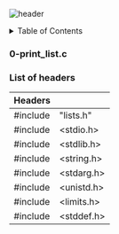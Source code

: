 ![header](https://capsule-render.vercel.app/api?type=soft&color=gradient&height=230&section=header&text=Singly%20List&fontSize=50)

<details><summary>Table of Contents</summary>

- `lists.h`: <i>Header File</i>
- `0-print_list.c`: <i>Prints all the elements of a list_t list</i>
- `1-list_len.c`: <i>Returns the number of elements in a linked list_t list.</i>
- `2-add_node.c`: <i>Adds a new node at the beginning of a list_t list.</i>
- `3-add_node_end.c`: <i>Adds a new node at the end of a list_t list.</i>
- `4-free_list.c`: <i>Frees a list_t list.</i></details>

<h3>0-print_list.c</h3>





<h3>List of headers</h3>

| Headers | |
| ------------- | ------------- |
| #include  |  "lists.h" |
| #include  |  <stdio.h> |
| #include  | <stdlib.h> |
| #include  | <string.h> |
| #include  | <stdarg.h> |
| #include  | <unistd.h> |
| #include  | <limits.h> |
| #include  | <stddef.h> |
